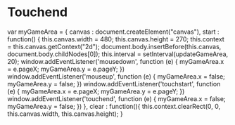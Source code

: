 # Touchend
var myGameArea = {   canvas : document.createElement("canvas"),   start : function() {     this.canvas.width = 480;     this.canvas.height = 270;     this.context = this.canvas.getContext("2d");     document.body.insertBefore(this.canvas, document.body.childNodes[0]);     this.interval = setInterval(updateGameArea, 20);     window.addEventListener('mousedown', function (e) {       myGameArea.x = e.pageX;       myGameArea.y = e.pageY;     })     window.addEventListener('mouseup', function (e) {       myGameArea.x = false;       myGameArea.y = false;     })     window.addEventListener('touchstart', function (e) {       myGameArea.x = e.pageX;       myGameArea.y = e.pageY;     })     window.addEventListener('touchend', function (e) {       myGameArea.x = false;       myGameArea.y = false;     })   },   clear : function(){     this.context.clearRect(0, 0, this.canvas.width, this.canvas.height);   }
